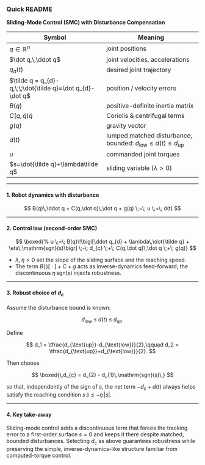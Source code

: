 ### Quick README

**Sliding-Mode Control (SMC) with Disturbance Compensation**

| Symbol                                                    | Meaning                                                                        |
| --------------------------------------------------------- | ------------------------------------------------------------------------------ |
| $q\in\mathbb{R}^{n}$                                      | joint positions                                                                |
| $\dot q,\,\ddot q$                                        | joint velocities, accelerations                                                |
| $q_{d}(t)$                                                | desired joint trajectory                                                       |
| $\tilde q = q_{d}-q,\;\;\dot{\tilde q}=\dot q_{d}-\dot q$ | position / velocity errors                                                     |
| $B(q)$                                                    | positive-definite inertia matrix                                               |
| $C(q,\dot q)\dot q$                                       | Coriolis & centrifugal terms                                                   |
| $g(q)$                                                    | gravity vector                                                                 |
| $d(t)$                                                    | lumped matched disturbance, bounded: $d_{\text{low}}\le d(t)\le d_{\text{up}}$ |
| $u$                                                       | commanded joint torques                                                        |
| $s=\dot{\tilde q}+\lambda\tilde q$                        | sliding variable ($\lambda>0$)                                                 |

---

#### 1. Robot dynamics with disturbance

$$
B(q)\,\ddot q + C(q,\dot q)\,\dot q + g(q) \;=\; u \;+\; d(t)
$$

---

#### 2. Control law (second-order SMC)

$$
\boxed{%
u \;=\; B(q)\!\bigl[\ddot q_{d} + \lambda\,\dot{\tilde q} + \eta\,\mathrm{sgn}(s)\bigr]
      \;-\; d_{c}
      \;+\; C(q,\dot q)\,\dot q
      \;+\; g(q)}
$$

* $\lambda,\eta>0$ set the slope of the sliding surface and the reaching speed.
* The term $B(\,)\bigl[\cdot\bigr] + C + g$ acts as inverse-dynamics feed-forward; the discontinuous $\eta\,\mathrm{sgn}(s)$ injects robustness.

---

#### 3. Robust choice of $d_{c}$

Assume the disturbance bound is known:

$$
d_{\text{low}}\;\le\;d(t)\;\le\;d_{\text{up}} .
$$

Define

$$
d_1 = \tfrac{d_{\text{up}}-d_{\text{low}}}{2},\qquad
d_2 = \tfrac{d_{\text{up}}+d_{\text{low}}}{2}.
$$

Then choose

$$
\boxed{\,d_{c} = d_{2} - d_{1}\,\mathrm{sgn}(s)\,}
$$

so that, independently of the sign of $s$, the net term $-d_{c}+d(t)$ always helps satisfy the reaching condition $s\,\dot s \le -\eta\,|s|$.

---

#### 4. Key take-away

Sliding-mode control adds a discontinuous term that forces the tracking error to a first-order surface $s=0$ and keeps it there despite matched, bounded disturbances. Selecting $d_{c}$ as above guarantees robustness while preserving the simple, inverse-dynamics-like structure familiar from computed-torque control.
